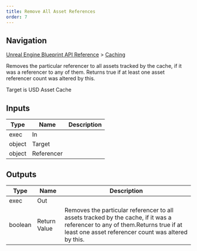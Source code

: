 ```yaml
---
title: Remove All Asset References
order: 7
---
```

## Navigation

[Unreal Engine Blueprint API Reference](https://dev.epicgames.com/documentation/en-us/unreal-engine/BlueprintAPI) > [Caching](https://dev.epicgames.com/documentation/en-us/unreal-engine/BlueprintAPI/Caching)

Removes the particular referencer to all assets tracked by the cache, if it was a referencer to any of them.
Returns true if at least one asset referencer count was altered by this.

Target is USD Asset Cache

## Inputs

| Type | Name | Description |
| --- | --- | --- |
| exec | In |  |
| object | Target |  |
| object | Referencer |  |

## Outputs

| Type | Name | Description |
| --- | --- | --- |
| exec | Out |  |
| boolean | Return Value | Removes the particular referencer to all assets tracked by the cache, if it was a referencer to any of them.Returns true if at least one asset referencer count was altered by this. |
